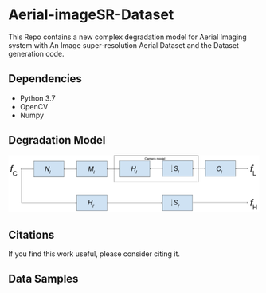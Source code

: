 # Aerial-imageSR-Dataset
This Repo contains  a new complex degradation model for Aerial Imaging system with An Image super-resolution Aerial Dataset and the Dataset generation code.
## Dependencies
* Python 3.7
* OpenCV
* Numpy
## Degradation Model
![Degradatin Model](https://github.com/SherifAshraf1994/Aerial-imageSR-Dataset/blob/main/Degradation_model.png)
## Citations
If you find this work useful, please consider citing it.
## Data Samples
